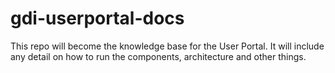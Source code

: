 # gdi-userportal-docs

This repo will become the knowledge base for the User Portal. It will include any detail on how to run the components, architecture and other things.
